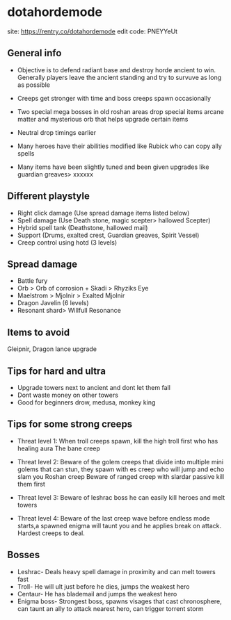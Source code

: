 # dotahordemode
site: https://rentry.co/dotahordemode
edit code: PNEYYeUt

## General info
- Objective is to defend radiant base and destroy horde ancient to win. Generally players leave the  ancient standing and try to survuve as long as possible

- Creeps get stronger with time and boss creeps spawn occasionally
- Two special mega bosses in old roshan areas drop special items arcane matter and mysterious orb that helps upgrade certain items
- Neutral drop timings earlier
- Many heroes have their abilities modified like Rubick who can copy ally spells
- Many items have been slightly tuned and been given upgrades like guardian greaves> xxxxxx

## Different playstyle
- Right click damage (Use spread damage items listed below)
- Spell damage (Use Death stone, magic scepter> hallowed Scepter)
- Hybrid spell tank (Deathstone, hallowed mail)
- Support (Drums, exalted crest, Guardian greaves, Spirit Vessel)
- Creep control using hotd (3 levels)

## Spread damage
- Battle fury
- Orb > Orb of corrosion + Skadi > Rhyziks Eye
- Maelstrom > Mjolnir > Exalted Mjolnir
- Dragon Javelin (6 levels)
- Resonant shard> Willfull Resonance

## Items to avoid
Gleipnir, Dragon lance upgrade

## Tips for hard and ultra
- Upgrade towers next to ancient and dont let them fall
- Dont waste money on other towers
- Good for beginners drow, medusa, monkey king

## Tips for some strong creeps
- Threat level 1: 
When troll creeps spawn, kill the high troll first who has healing aura
The bane creep

- Threat level 2:
Beware of the golem creeps that divide into multiple mini golems that can stun, they spawn with es creep who will jump and echo slam you
Roshan creep Beware of ranged creep with slardar passive kill them first

- Threat level 3:
Beware of leshrac boss he can easily kill heroes and melt towers 

- Threat level 4:
Beware of the last creep wave before endless mode starts,a spawned enigma will taunt you and he applies break on attack. Hardest creeps to deal.

## Bosses
- Leshrac- Deals heavy spell damage in proximity and can melt towers fast
- Troll- He will ult just before he dies, jumps the weakest hero
- Centaur- He has blademail and jumps the weakest hero
- Enigma boss- Strongest boss, spawns visages that cast chronosphere, can taunt an ally to attack nearest hero, can trigger torrent storm
